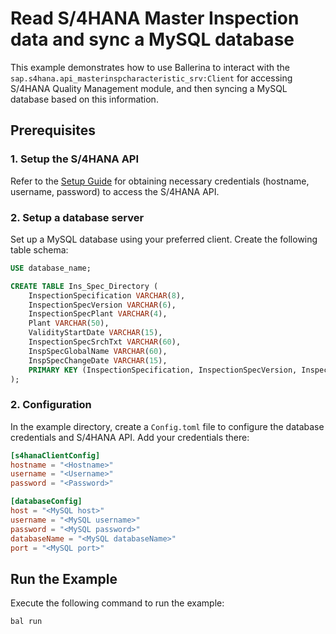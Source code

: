 # Read S/4HANA Master Inspection data and sync a MySQL database

This example demonstrates how to use Ballerina to interact with
the `sap.s4hana.api_masterinspcharacteristic_srv:Client` for accessing S/4HANA Quality Management module, and then
syncing a MySQL database based on this information.

## Prerequisites

### 1. Setup the S/4HANA API

Refer to the [Setup Guide](https://central.ballerina.io/ballerinax/sap/latest#setup-guide) for obtaining necessary credentials (hostname, username, password) to access the S/4HANA API.

### 2. Setup a database server

Set up a MySQL database using your preferred client. Create the following table schema:

```sql
USE database_name;

CREATE TABLE Ins_Spec_Directory (
    InspectionSpecification VARCHAR(8),
    InspectionSpecVersion VARCHAR(6),
    InspectionSpecPlant VARCHAR(4),
    Plant VARCHAR(50),
    ValidityStartDate VARCHAR(15),
    InspectionSpecSrchTxt VARCHAR(60),
    InspSpecGlobalName VARCHAR(60),
    InspSpecChangeDate VARCHAR(15),
    PRIMARY KEY (InspectionSpecification, InspectionSpecVersion, InspectionSpecPlant)
);
```

### 2. Configuration

In the example directory, create a `Config.toml` file to configure the database credentials and S/4HANA API. Add your
credentials there:

```toml
[s4hanaClientConfig]
hostname = "<Hostname>"
username = "<Username>"
password = "<Password>"

[databaseConfig]
host = "<MySQL host>"
username = "<MySQL username>"
password = "<MySQL password>"
databaseName = "<MySQL databaseName>"
port = "<MySQL port>"
```

## Run the Example

Execute the following command to run the example:

```bash
bal run
```
